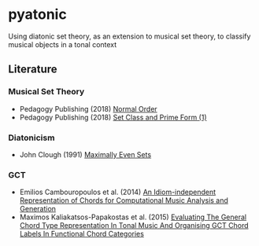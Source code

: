# pyatonic
Using diatonic set theory, as an extension to musical set theory, to classify musical objects in a tonal context

## Literature

### Musical Set Theory
- Pedagogy Publishing (2018) [Normal Order](http://openmusictheory.com/normalOrder.html)
- Pedagogy Publishing (2018) [Set Class and Prime Form (1)](http://openmusictheory.com/setClassAndPrimeForm1.html)

### Diatonicism
- John Clough (1991) [Maximally Even Sets](http://ehess.modelisationsavoirs.fr/atiam/biblio/Clough&DouthettJMT-1991.pdf)

### GCT
- Emilios Cambouropoulos et al. (2014) [An Idiom-independent Representation of Chords for Computational Music Analysis and Generation](http://users.auth.gr/tsougras/resources/pdf/2014-Cambouropoulos,-Kaliakatsos,-Tsougras-ICMC40-SMC11-proceedings-Athens.pdf)
- Maximos Kaliakatsos-Papakostas et al. (2015) [Evaluating The General Chord Type Representation In Tonal Music And Organising GCT Chord Labels In Functional Chord Categories](https://www.coinvent.uni-osnabrueck.de/fileadmin/publications/Kaliakatsos_et_al_ISMIR15.pdf)
